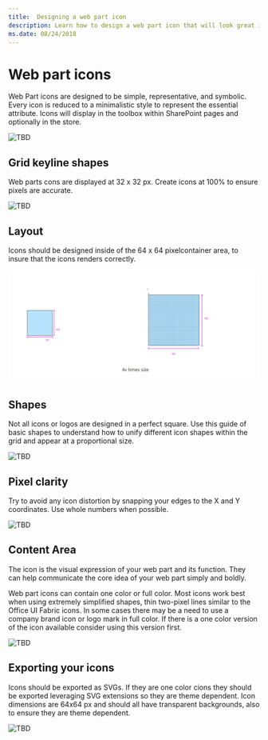 ```yaml
---
title:  Designing a web part icon
description: Learn how to design a web part icon that will look great in SharePoint.
ms.date: 08/24/2018
---
```


# Web part icons

Web Part icons are designed to be simple, representative, and symbolic. Every icon is reduced to a minimalistic style to represent the essential attribute. Icons will display in the toolbox within SharePoint pages and optionally in the store.

![TBD](../images/TBD.png)

## Grid keyline shapes

Web parts cons are displayed at 32 x 32 px. Create icons at 100% to ensure pixels are accurate. 

![TBD](../images/TBD.png)

## Layout

Icons should be designed inside of the 64 x 64 pixelcontainer area, to insure that the icons renders correctly.

![TBD](../images/Layout@2x.png)

## Shapes

Not all icons or logos are designed in a perfect square. Use this guide of basic shapes to understand how to unify different icon shapes within the grid and appear at a proportional size.

![TBD](../images/TBD.png)


## Pixel clarity

Try to avoid any icon distortion by snapping your edges to the X and Y coordinates. Use whole numbers when possible. 

![TBD](../images/TBD.png)

## Content Area 

The icon is the visual expression of your web part and its function. They can help communicate the core idea of your web part simply and boldly.

Web part icons can contain one color or full color. Most icons work best when using extremely simplified shapes, thin two-pixel lines similar to the Office UI Fabric icons. In some cases there may be a need to use a company brand icon or logo mark in full color. If there is a one color version of the icon available consider using this version first.

![TBD](../images/TBD.png)

## Exporting your icons

Icons should be exported as SVGs. If they are one color cions they should be exported leveraging SVG extensions so they are theme dependent.  Icon dimensions are 64x64 px and should all have transparent backgrounds, also to ensure they are theme dependent. 

![TBD](../images/TBD.png)

